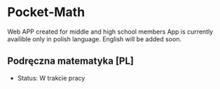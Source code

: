 # Pocket-Math
Web APP created for middle and high school members
App is currently availible only in polish language. English will be added soon.

## Podręczna matematyka [PL]

* Status: W trakcie pracy

